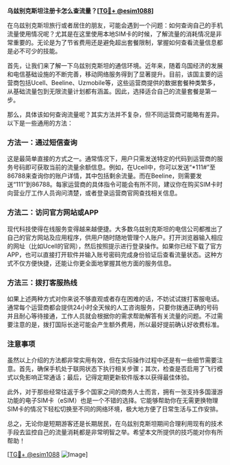 **乌兹别克斯坦注册卡怎么查流量？[[TG💪+ @esim1088](https://t.me/s/esim1088)]**

在乌兹别克斯坦旅行或者居住的朋友，可能会遇到一个问题：如何查询自己的手机流量使用情况呢？尤其是在这里使用本地SIM卡的时候，了解流量的消耗情况是非常重要的。无论是为了节省费用还是避免超出套餐限制，掌握如何查看流量信息都是必不可少的技能。

首先，让我们来了解一下乌兹别克斯坦的通信环境。近年来，随着乌国经济的发展和电信基础设施的不断完善，移动网络服务得到了显著提升。目前，该国主要的运营商包括Ucell、Beeline、Uzmobile等，这些运营商提供的数据套餐种类繁多，从基础流量包到无限流量计划都有涵盖。因此，选择适合自己的流量套餐是第一步。

那么，具体该如何查询流量呢？其实方法并不复杂，但不同运营商可能略有差异。以下是一些通用的方法：

### 方法一：通过短信查询

这是最简单直接的方式之一。通常情况下，用户只需发送特定的代码到运营商的服务号码即可获取当前的流量余额信息。例如，在Ucell中，你可以发送“*111#”至86788来查询你的账户详情，其中包括剩余流量。而在Beeline，则需要发送“111”到86788。每家运营商的具体指令可能会有所不同，建议你在购买SIM卡时向营业厅工作人员询问清楚，或者登录运营商官网查找相关信息。

### 方法二：访问官方网站或APP

现代科技使得在线服务变得越来越便捷。大多数乌兹别克斯坦的电信公司都推出了自己的官方网站及应用程序，供用户随时随地管理个人账户。打开浏览器输入相应的网址（比如Ucell的官网），然后按照提示进行登录操作。如果你已经下载了官方APP，也可以直接打开软件并输入账号密码完成身份验证后查看流量状态。这种方式不仅方便快捷，还能让你更全面地掌握其他方面的服务信息。

### 方法三：拨打客服热线

如果上述两种方式对你来说不够直观或者存在困难的话，不妨试试拨打客服电话。通常每个运营商都会提供24小时全天候的人工咨询服务，只要你拨通正确的号码并且耐心等待接通，工作人员就会根据你的需求帮助解答有关流量的问题。不过需要注意的是，拨打国际长途可能会产生额外费用，所以最好提前确认好收费标准。

### 注意事项

虽然以上介绍的方法都非常实用有效，但在实际操作过程中还是有一些细节需要注意。首先，确保手机处于联网状态下执行相关步骤；其次，检查是否启用了飞行模式以免影响正常通话；最后，记得定期更新软件版本以获得最佳体验。

此外，对于那些经常往返于多个国家之间的商务人士而言，拥有一张支持多国漫游功能的电子SIM卡（eSIM）也是一个不错的选择。它能够帮助你在无需更换物理SIM卡的情况下轻松切换至不同的网络环境，极大地方便了日常生活与工作安排。

总之，无论你是短期游客还是长期居民，在乌兹别克斯坦期间合理利用现有的技术手段去监控自己的流量消耗都是非常明智之举。希望本文所提供的技巧能对你有所帮助！

[[TG💪+ @esim1088](https://t.me/s/esim1088) ![Image](https://i.postimg.cc/4NQfJmqS/Snipaste-2025-05-13-00-14-12.png)]